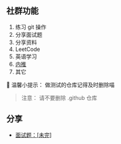 ## 社群功能
1. 练习 git 操作
2. 分享面试题
3. 分享资料
4. LeetCode
5. 英语学习
6. [内推](https://github.com/hehshe/internal-recommendation)
7. 其它

 🤔 温馨小提示： 做测试的仓库记得及时删除喵

> 注意： 请不要删除 .github 仓库

## 分享
- [面试题：[未完]](https://github.com/hehshe/interview-question/blob/main/%E9%9D%A2%E8%AF%95%E4%B8%93%E5%88%B7.md)
